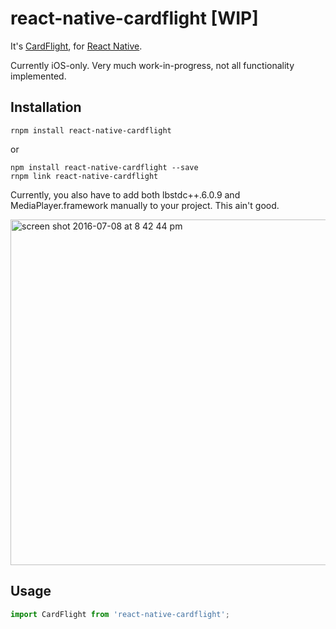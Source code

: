 react-native-cardflight [WIP]
==================

It's [CardFlight](https://cardflight.com), for [React Native](https://facebook.github.io/react-native/).

Currently iOS-only. Very much work-in-progress, not all functionality implemented.

## Installation
```
rnpm install react-native-cardflight
```

or

```
npm install react-native-cardflight --save
rnpm link react-native-cardflight
```

Currently, you also have to add both lbstdc++.6.0.9 and MediaPlayer.framework manually to your project. This ain't good.

<img width="553" alt="screen shot 2016-07-08 at 8 42 44 pm" src="https://cloud.githubusercontent.com/assets/1410202/16705350/959de07c-454c-11e6-90ca-9ffa1f8118a4.png">

## Usage
```js
import CardFlight from 'react-native-cardflight';
```
